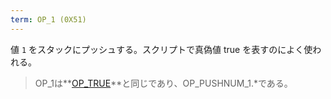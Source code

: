 ```yaml
---
term: OP_1 (0X51)
---
```

値 `1` をスタックにプッシュする。スクリプトで真偽値 true を表すのによく使われる。

> OP_1は**[OP_TRUE](/dictionnaire/O.md#op_true-0x51)**と同じであり、OP_PUSHNUM_1.*である。